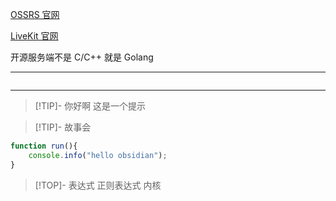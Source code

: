 [OSSRS 官网](https://ossrs.net)

[LiveKit 官网](https://livekit.io/)

开源服务端不是 C/C++ 就是 Golang

---
~~~
~~~

***

> [!TIP]- 你好啊
> 这是一个提示

> [!TIP]- 故事会

```javascript
function run(){
	console.info("hello obsidian");
}
```

> [!TOP]- 表达式
> 正则表达式
> 内核
